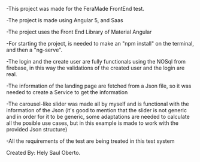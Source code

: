-This project was made for the FeraMade FrontEnd test.

-The project is made using Angular 5, and Saas

-The project uses the Front End Library of Material Angular

-For starting the project, is needed to make an "npm install" on the terminal, and then a "ng-serve".

-The login and the create user are fully functionals using the NOSql from firebase, in this way the validations of the
created user and the login are real.

-The information of the landing page are fetched from a Json file, so it was needed to create a Service to get the information

-The carousel-like slider was made all by myself and is functional with the information of the Json
(it's good to mention that the slider is not generic and in order for it to be generic, some adaptations are needed to calculate
all the posible use cases, but in this example is made to work with the provided Json structure)

-All the requirements of the test are being treated in this test system

Created By: Hely Saul Oberto.
